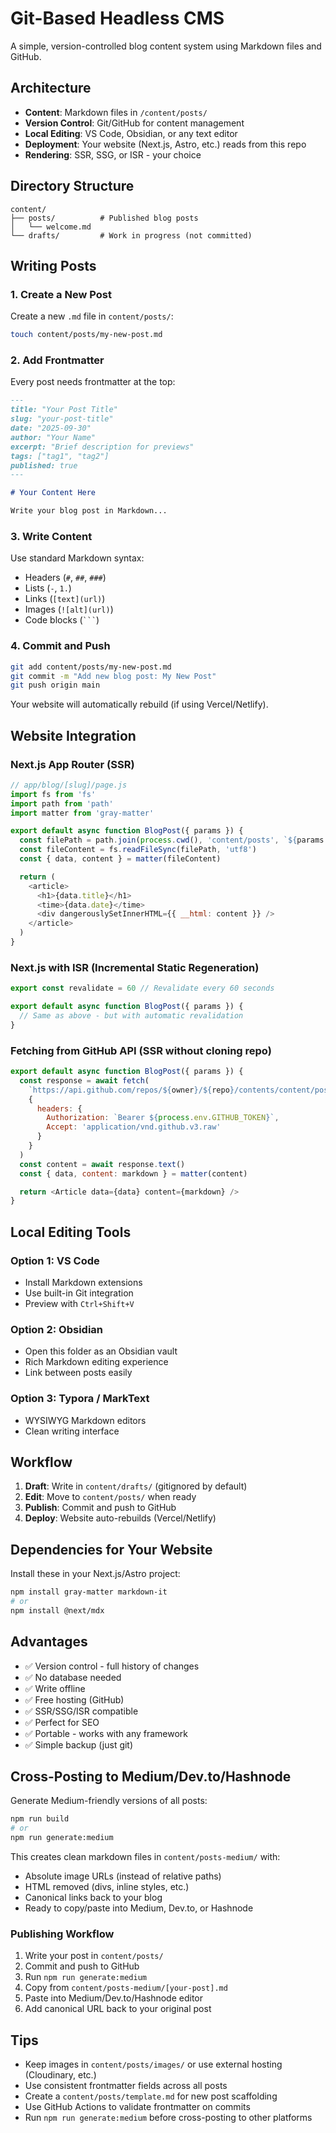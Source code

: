 # Git-Based Headless CMS

A simple, version-controlled blog content system using Markdown files and GitHub.

## Architecture

- **Content**: Markdown files in `/content/posts/`
- **Version Control**: Git/GitHub for content management
- **Local Editing**: VS Code, Obsidian, or any text editor
- **Deployment**: Your website (Next.js, Astro, etc.) reads from this repo
- **Rendering**: SSR, SSG, or ISR - your choice

## Directory Structure

```
content/
├── posts/          # Published blog posts
│   └── welcome.md
└── drafts/         # Work in progress (not committed)
```

## Writing Posts

### 1. Create a New Post

Create a new `.md` file in `content/posts/`:

```bash
touch content/posts/my-new-post.md
```

### 2. Add Frontmatter

Every post needs frontmatter at the top:

```markdown
---
title: "Your Post Title"
slug: "your-post-title"
date: "2025-09-30"
author: "Your Name"
excerpt: "Brief description for previews"
tags: ["tag1", "tag2"]
published: true
---

# Your Content Here

Write your blog post in Markdown...
```

### 3. Write Content

Use standard Markdown syntax:
- Headers (`#`, `##`, `###`)
- Lists (`-`, `1.`)
- Links (`[text](url)`)
- Images (`![alt](url)`)
- Code blocks (` ``` `)

### 4. Commit and Push

```bash
git add content/posts/my-new-post.md
git commit -m "Add new blog post: My New Post"
git push origin main
```

Your website will automatically rebuild (if using Vercel/Netlify).

## Website Integration

### Next.js App Router (SSR)

```javascript
// app/blog/[slug]/page.js
import fs from 'fs'
import path from 'path'
import matter from 'gray-matter'

export default async function BlogPost({ params }) {
  const filePath = path.join(process.cwd(), 'content/posts', `${params.slug}.md`)
  const fileContent = fs.readFileSync(filePath, 'utf8')
  const { data, content } = matter(fileContent)

  return (
    <article>
      <h1>{data.title}</h1>
      <time>{data.date}</time>
      <div dangerouslySetInnerHTML={{ __html: content }} />
    </article>
  )
}
```

### Next.js with ISR (Incremental Static Regeneration)

```javascript
export const revalidate = 60 // Revalidate every 60 seconds

export default async function BlogPost({ params }) {
  // Same as above - but with automatic revalidation
}
```

### Fetching from GitHub API (SSR without cloning repo)

```javascript
export default async function BlogPost({ params }) {
  const response = await fetch(
    `https://api.github.com/repos/${owner}/${repo}/contents/content/posts/${params.slug}.md`,
    {
      headers: {
        Authorization: `Bearer ${process.env.GITHUB_TOKEN}`,
        Accept: 'application/vnd.github.v3.raw'
      }
    }
  )
  const content = await response.text()
  const { data, content: markdown } = matter(content)

  return <Article data={data} content={markdown} />
}
```

## Local Editing Tools

### Option 1: VS Code
- Install Markdown extensions
- Use built-in Git integration
- Preview with `Ctrl+Shift+V`

### Option 2: Obsidian
- Open this folder as an Obsidian vault
- Rich Markdown editing experience
- Link between posts easily

### Option 3: Typora / MarkText
- WYSIWYG Markdown editors
- Clean writing interface

## Workflow

1. **Draft**: Write in `content/drafts/` (gitignored by default)
2. **Edit**: Move to `content/posts/` when ready
3. **Publish**: Commit and push to GitHub
4. **Deploy**: Website auto-rebuilds (Vercel/Netlify)

## Dependencies for Your Website

Install these in your Next.js/Astro project:

```bash
npm install gray-matter markdown-it
# or
npm install @next/mdx
```

## Advantages

- ✅ Version control - full history of changes
- ✅ No database needed
- ✅ Write offline
- ✅ Free hosting (GitHub)
- ✅ SSR/SSG/ISR compatible
- ✅ Perfect for SEO
- ✅ Portable - works with any framework
- ✅ Simple backup (just git)

## Cross-Posting to Medium/Dev.to/Hashnode

Generate Medium-friendly versions of all posts:

```bash
npm run build
# or
npm run generate:medium
```

This creates clean markdown files in `content/posts-medium/` with:
- Absolute image URLs (instead of relative paths)
- HTML removed (divs, inline styles, etc.)
- Canonical links back to your blog
- Ready to copy/paste into Medium, Dev.to, or Hashnode

### Publishing Workflow

1. Write your post in `content/posts/`
2. Commit and push to GitHub
3. Run `npm run generate:medium`
4. Copy from `content/posts-medium/[your-post].md`
5. Paste into Medium/Dev.to/Hashnode editor
6. Add canonical URL back to your original post

## Tips

- Keep images in `content/posts/images/` or use external hosting (Cloudinary, etc.)
- Use consistent frontmatter fields across all posts
- Create a `content/posts/template.md` for new post scaffolding
- Use GitHub Actions to validate frontmatter on commits
- Run `npm run generate:medium` before cross-posting to other platforms
